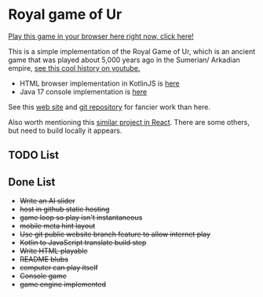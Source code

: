 # Royal game of Ur

[Play this game in your browser here right now, click here!](https://damon140.github.io/ur/)

This is a simple implementation of the Royal Game of Ur, which is an ancient game that was
played about 5,000 years ago in the Sumerian/ Arkadian empire,
[see this cool history on youtube.](https://www.youtube.com/watch?v=d2lJUOv0hLA)
* HTML browser implementation in KotlinJS is [here](./web/README.md)
* Java 17 console implementation is [here](./console/README.md)

See this
[web site](https://royalur.net/)
and
[git repository](https://github.com/Sothatsit/RoyalUrClient)
for fancier work than here.

Also worth mentioning this [similar project in React](https://bizley.github.io/royal-game-of-ur/).
There are some others, but need to build locally it appears.

## TODO List
 
## Done List

* ~~Write an AI slider~~
* ~~host in github static hosting~~
* ~~game loop so play isn't instantaneous~~
* ~~mobile meta hint layout~~
* ~~Use git public website branch feature to allow internet play~~
* ~~Kotlin to JavaScript translate build step~~
* ~~Write HTML playable~~
* ~~README blubs~~
* ~~computer can play itself~~
* ~~Console game~~
* ~~game engine implemented~~

